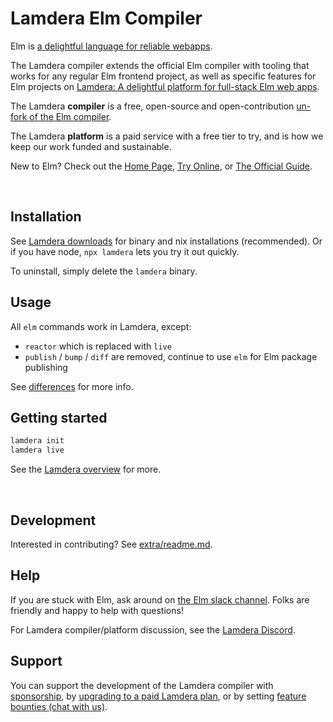 # Lamdera Elm Compiler

Elm is [a delightful language for reliable webapps](https://elm-lang.org/).

The Lamdera compiler extends the official Elm compiler with tooling that works for any regular Elm frontend project, as well as specific features for Elm projects on [Lamdera: A delightful platform for full-stack Elm web apps](https://lamdera.com).

The Lamdera **compiler** is a free, open-source and open-contribution [un-fork of the Elm compiler](https://dashboard.lamdera.app/releases/open-source-compiler).

The Lamdera **platform** is a paid service with a free tier to try, and is how we keep our work funded and sustainable.

New to Elm? Check out the [Home Page](http://elm-lang.org/), [Try Online](http://elm-lang.org/try), or [The Official Guide](http://guide.elm-lang.org/).


<br>

## Installation

See [Lamdera downloads](https://dashboard.lamdera.app/docs/download) for binary and nix installations (recommended). Or if you have node, `npx lamdera` lets you try it out quickly.

To uninstall, simply delete the `lamdera` binary.

## Usage

All `elm` commands work in Lamdera, except:

- `reactor` which is replaced with `live`
- `publish` / `bump` / `diff` are removed, continue to use `elm` for Elm package publishing

See [differences](https://dashboard.lamdera.app/docs/differences) for more info.


## Getting started

```bash
lamdera init
lamdera live
```

See the [Lamdera overview](https://dashboard.lamdera.app/docs/overview) for more.

<br>

## Development

Interested in contributing? See [extra/readme.md](extra/readme.md).

## Help

If you are stuck with Elm, ask around on [the Elm slack channel](http://elmlang.herokuapp.com/). Folks are friendly and happy to help with questions!

For Lamdera compiler/platform discussion, see the [Lamdera Discord](https://dashboard.lamdera.app/docs/discuss).

## Support

You can support the development of the Lamdera compiler with [sponsorship](https://github.com/sponsors/supermario), by [upgrading to a paid Lamdera plan](https://dashboard.lamdera.app/docs/pricing), or by setting [feature bounties (chat with us)](https://dashboard.lamdera.app/docs/discuss).
